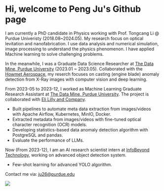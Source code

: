 # Hi, welcome to Peng Ju's Github page
I am currently a PhD candidate in Physics working with Prof. Tongcang Li @ Purdue Univeristy (2018.08~2024.05). My research focus on optical levitation and nanofabrication. I use data analysis and numerical simulation, image processing to understand the physics phenomenon. I have applied Machine learning to solve challenging problems.   

In the meanwhile, I was a Graduate Data Science Researcher at [The Data Mine, Purdue University](https://datamine.purdue.edu/) (2023.01 ~ 2023.05). Collaborated with the [Howmet Aerospace](https://www.howmet.com/), my reserch focuses on casting (engine blade) anomaly detection from X-Ray images with computer vision and deep learning.

From 2023-05 to 2023-12, I worked as Machine Learning Graduate Research Assistant at [The Data Mine, Purdue University](https://datamine.purdue.edu/). The project is collaborated with [Eli Lilly and Company](https://www.lilly.com/).

- Built pipelines to automate meta data extraction from images/videos with Apache Airflow, Kubernetes, MinIO, Docker.
- Extracted metadata from images/videos with fine-tuned optical character recognition (OCR) models.
- Developing statistics-based data anomaly detection algorithm with PostgreSQL and pandas.
- Evaluate the performance of LLMs.

Now (From 2023-12), I am an AI research scientist intern at [InfoBeyond Technology](https://infobeyondtech.com/), working on advanced object detection system.

- Few-shot learning for advanced YOLO algorithm.

Contact me via: ju26@purdue.edu

![](https://komarev.com/ghpvc/?username=peng-ju&label=PROFILE+VIEWS)

<!---
% Data analysis and numerical simulation are powerful tools to understand the physics phenomenon.

peng-ju/peng-ju is a ✨ special ✨ repository because its `README.md` (this file) appears on your GitHub profile.
You can click the Preview link to take a look at your changes.
--->
